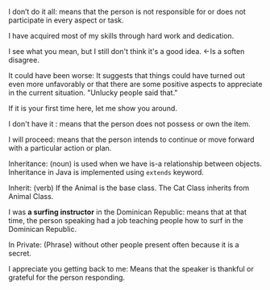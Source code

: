 I don’t do it all: means that the person is not responsible for or does not participate in every aspect or task.

I have acquired most of my skills through hard work and dedication.

I see what you mean, but I still don't think it's a good idea. <-Is a soften disagree. 

It could have been worse: It suggests that things could have turned out even more unfavorably or that there are some positive aspects to appreciate in the current situation. "Unlucky people said that."

If it is your first time here, let me show you around.

I don't have it : means that the person does not possess or own the item.

I will proceed:  means that the person intends to continue or move forward with a particular action or plan. 

Inheritance: (noun) is used when we have is-a relationship between objects. Inheritance in Java is implemented using ```extends``` keyword.

Inherit: (verb) If the Animal is the base class. The Cat Class inherits from Animal Class. 

I was **a surfing instructor** in the Dominican Republic: means that at that time, the person speaking had a job teaching people how to surf in the Dominican Republic.

In Private: (Phrase) without other people present often because it is a secret. 

I appreciate you getting back to me: Means that the speaker is thankful or grateful for the person responding.